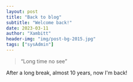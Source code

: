 ```yaml
---
layout: post
title: "Back to blog"
subtitle: "Welcome back!"
date: 2023-03-11
author: "Xambitt"
header-img: "img/post-bg-2015.jpg"
tags: ["sysAdmin"]
---
```


> “Long time no see”

After a long break, almost 10 years, now I'm back!